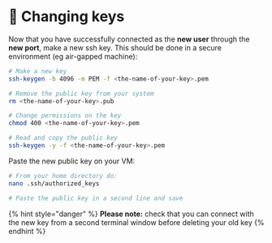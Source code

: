 # 🔑 Changing keys

Now that you have successfully connected as the **new user** through the **new port**, make a new ssh key. This should be done in a secure environment (eg air-gapped machine):&#x20;

```bash
# Make a new key
ssh-keygen -b 4096 -m PEM -f <the-name-of-your-key>.pem

# Remove the public key from your system
rm <the-name-of-your-key>.pub

# Change permissions on the key
chmod 400 <the-name-of-your-key>.pem

# Read and copy the public key
ssh-keygen -y -f <the-name-of-your-key>.pem
```

Paste the new public key on your VM:

```bash
# From your home directory do:
nano .ssh/authorized_keys

# Paste the public key in a second line and save
```

{% hint style="danger" %}
**Please note:** check that you can connect with the new key from a second terminal window before deleting your old key
{% endhint %}
